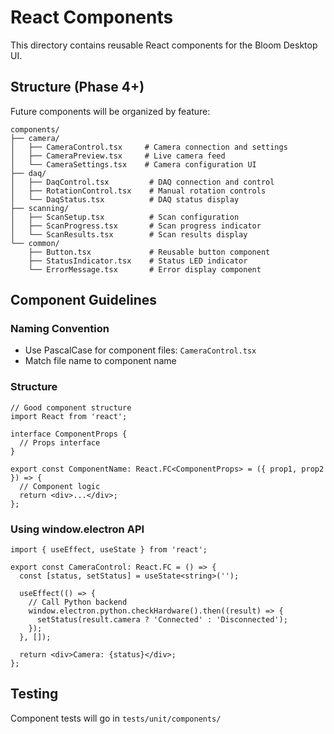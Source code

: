 # React Components

This directory contains reusable React components for the Bloom Desktop UI.

## Structure (Phase 4+)

Future components will be organized by feature:

```
components/
├── camera/
│   ├── CameraControl.tsx     # Camera connection and settings
│   ├── CameraPreview.tsx     # Live camera feed
│   └── CameraSettings.tsx    # Camera configuration UI
├── daq/
│   ├── DaqControl.tsx         # DAQ connection and control
│   ├── RotationControl.tsx    # Manual rotation controls
│   └── DaqStatus.tsx          # DAQ status display
├── scanning/
│   ├── ScanSetup.tsx          # Scan configuration
│   ├── ScanProgress.tsx       # Scan progress indicator
│   └── ScanResults.tsx        # Scan results display
└── common/
    ├── Button.tsx             # Reusable button component
    ├── StatusIndicator.tsx    # Status LED indicator
    └── ErrorMessage.tsx       # Error display component
```

## Component Guidelines

### Naming Convention

- Use PascalCase for component files: `CameraControl.tsx`
- Match file name to component name

### Structure

```tsx
// Good component structure
import React from 'react';

interface ComponentProps {
  // Props interface
}

export const ComponentName: React.FC<ComponentProps> = ({ prop1, prop2 }) => {
  // Component logic
  return <div>...</div>;
};
```

### Using window.electron API

```tsx
import { useEffect, useState } from 'react';

export const CameraControl: React.FC = () => {
  const [status, setStatus] = useState<string>('');

  useEffect(() => {
    // Call Python backend
    window.electron.python.checkHardware().then((result) => {
      setStatus(result.camera ? 'Connected' : 'Disconnected');
    });
  }, []);

  return <div>Camera: {status}</div>;
};
```

## Testing

Component tests will go in `tests/unit/components/`
